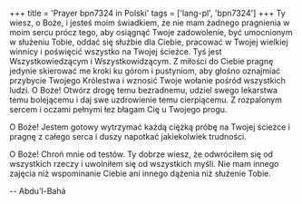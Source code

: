 +++
title = 'Prayer bpn7324 in Polski'
tags = ['lang-pl', 'bpn7324']
+++
Ty wiesz, o Boże, i jesteś moim świadkiem, że nie mam żadnego pragnienia w moim sercu prócz tego, aby osiągnąć Twoje zadowolenie, być umocnionym w służeniu Tobie, oddać się służbie dla Ciebie, pracować w Twojej wielkiej winnicy i poświęcić wszystko na Twojej ścieżce. Tyś jest Wszystkowiedzącym i Wszystkowidzącym. Z miłości do Ciebie pragnę jedynie skierować me kroki ku górom i pustyniom, aby głośno oznajmiać przybycie Twojego Królestwa i wznosić Twoje wołanie pośród wszystkich ludzi. O Boże! Otwórz drogę temu bezradnemu, udziel swego lekarstwa temu bolejącemu i daj swe uzdrowienie temu cierpiącemu. Z rozpalonym sercem i oczami pełnymi łez błagam Cię u Twojego progu. 
   
O Boże! Jestem gotowy wytrzymać każdą ciężką próbę na Twojej ścieżce i pragnę z całego serca i duszy napotkać jakiekolwiek trudności. 
   
O Boże! Chroń mnie od testów. Ty dobrze wiesz, że odwróciłem się od wszystkich rzeczy i uwolniłem się od wszystkich myśli. Nie mam innego zajęcia niż wspominanie Ciebie ani innego dążenia niż służenie Tobie.

-- Abdu'l-Bahá
